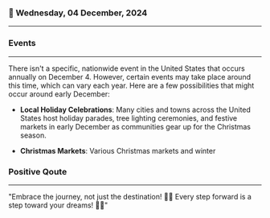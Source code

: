 ### 📅 Wednesday, 04 December, 2024
------
### Events
------
There isn't a specific, nationwide event in the United States that occurs annually on December 4. However, certain events may take place around this time, which can vary each year. Here are a few possibilities that might occur around early December:

- **Local Holiday Celebrations**: Many cities and towns across the United States host holiday parades, tree lighting ceremonies, and festive markets in early December as communities gear up for the Christmas season.
  
- **Christmas Markets**: Various Christmas markets and winter
### Positive Qoute
------
"Embrace the journey, not just the destination! 🌟🚀 Every step forward is a step toward your dreams! 🌈💪"
